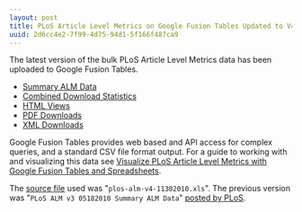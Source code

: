 ```yaml
--- 
layout: post
title: PLoS Article Level Metrics on Google Fusion Tables Updated to V4
uuid: 2d6cc4e2-7f99-4d75-94d1-5f166f487ca9
---
```


The latest version of the bulk PLoS Article Level Metrics data has been uploaded to Google Fusion Tables.

* [Summary ALM Data][summary]
* [Combined Download Statistics][combined]
* [HTML Views][html]
* [PDF Downloads][pdf]
* [XML Downloads][xml]

[summary]: http://www.google.com/fusiontables/DataSource?snapid=S240101ocLP
[combined]: http://www.google.com/fusiontables/DataSource?snapid=S240104Y_o6
[html]: http://www.google.com/fusiontables/DataSource?snapid=S240107H0-S
[pdf]: http://www.google.com/fusiontables/DataSource?snapid=S240110gzRp
[xml]: http://www.google.com/fusiontables/DataSource?snapid=S240105c1eQ

Google Fusion Tables provides web based and API access for complex queries, and a standard CSV file format output. For a guide to working with and visualizing this data see [Visualize PLoS Article Level Metrics with Google Fusion Tables and Spreadsheets][visplos].

[visplos]: /2011/06/14/Visualize-PLoS-Article-Level-Metrics-with-Google-Fusion-Tables-and-Spreadsheets/

The [source file][sourcexls] used was "`plos-alm-v4-11302010.xls`". The previous version was "`PLoS ALM v3 05182010 Summary ALM Data`" [posted by PLoS][plosblog].

[sourcexls]: http://www.plosone.org/static/plos-alm.zip
[plosblog]: http://blogs.plos.org/plos/2010/07/plos-alm-data-in-google-fusion-tables/
